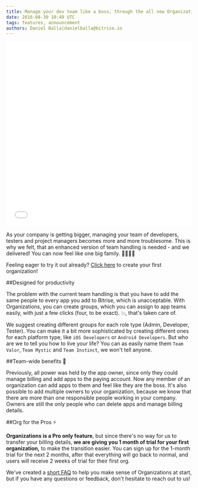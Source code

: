 ```yaml
---
title: Manage your dev team like a boss, through the all new Organizations
date: 2016-08-30 10:49 UTC
tags: features, announcement
authors: Daniel Balla|danielballa@bitrise.io
---
```


<iframe src="//giphy.com/embed/MZyatCJUNYCVG" width="100%" height="500" frameBorder="0" class="giphy-embed" allowFullScreen></iframe><a href="http://giphy.com/gifs/pokemon-team-rocket-s01e04-MZyatCJUNYCVG"></a>

As your company is getting bigger, managing your team of developers, testers and project managers becomes more and more troublesome. This is why we felt, that an enhanced version of team handling is needed - and we delivered! You can now feel like one big family. 👨‍👩‍👧‍👦

Feeling eager to try it out already? [Click here](https://www.bitrise.io/me/profile#/create_organization) to create your first organization!

##Designed for productivity

The problem with the current team handling is that you have to add the same people to every app you add to Bitrise, which is unacceptable. With Organizations, you can create groups, which you can assign to app teams easily, with just a few clicks (four, to be exact). 💥, that's taken care of.

We suggest creating different groups for each role type (Admin, Developer, Tester). You can make it a bit more sophisticated by creating different ones for each platform type, like `iOS Developers` or `Android Developers`. But who are we to tell you how to live your life? You can as easily name them `Team Valor`, `Team Mystic` and `Team Instinct`, we won't tell anyone.

##Team-wide benefits 🐙

Previously, all power was held by the app owner, since only they could manage billing and add apps to the paying account. Now any member of an organization can add apps to them and feel like they are the boss.
It's also possible to add multiple owners to your organization, because we know that there are more than one responsible people working in your company. Owners are still the only people who can delete apps and manage billing details.

##Org for the Pros ⚡️

**Organizations is a Pro only feature**, but since there's no way for us to transfer your billing details, **we are giving you 1 month of trial for your first organization,** to make the transition easier. You can sign up for the 1-month trial for the next 2 months, after that everything will go back to normal, and users will receive 2 weeks of trial for their first org.

We've created a [short FAQ](http://devcenter.bitrise.io/v1.0/docs/organization-faq) to help you make sense of Organizations at start, but if you have any questions or feedback, don't hesitate to reach out to us!
